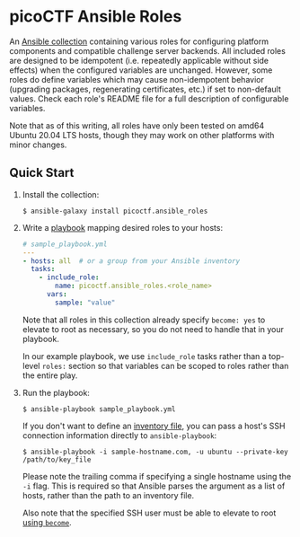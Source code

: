 # picoCTF Ansible Roles

An [Ansible collection](https://docs.ansible.com/ansible/latest/user_guide/collections_using.html)
containing various roles for configuring platform components and compatible challenge server
backends. All included roles are designed to be idempotent (i.e. repeatedly applicable without side
effects) when the configured variables are unchanged. However, some roles do define variables which
may cause non-idempotent behavior (upgrading packages, regenerating certificates, etc.) if set to
non-default values. Check each role's README file for a full description of configurable variables.

Note that as of this writing, all roles have only been tested on amd64 Ubuntu 20.04 LTS hosts,
though they may work on other platforms with minor changes.

## Quick Start

1. Install the collection:

    ```shell
    $ ansible-galaxy install picoctf.ansible_roles
    ```

1. Write a [playbook](https://docs.ansible.com/ansible/latest/user_guide/index.html#writing-tasks-plays-and-playbooks) mapping desired roles to your hosts:

    ```yaml
    # sample_playbook.yml
    ---
    - hosts: all  # or a group from your Ansible inventory
      tasks:
        - include_role:
            name: picoctf.ansible_roles.<role_name>
          vars:
            sample: "value"
    ```

    Note that all roles in this collection already specify `become: yes` to elevate to root as
    necessary, so you do not need to handle that in your playbook.

    In our example playbook, we use `include_role` tasks rather than a top-level `roles:` section so
    that variables can be scoped to roles rather than the entire play.

1. Run the playbook:

    ```shell
    $ ansible-playbook sample_playbook.yml
    ```

    If you don't want to define an [inventory
    file](https://docs.ansible.com/ansible/latest/user_guide/intro_inventory.html#intro-inventory),
    you can pass a host's SSH connection information directly to `ansible-playbook`:

    ```shell
    $ ansible-playbook -i sample-hostname.com, -u ubuntu --private-key /path/to/key_file
    ```

    Please note the trailing comma if specifying a single hostname using the `-i` flag. This is
    required so that Ansible parses the argument as a list of hosts, rather than the path to an
    inventory file.

    Also note that the specified SSH user must be able to elevate to root [using
    `become`](https://docs.ansible.com/ansible/latest/user_guide/become.html).
